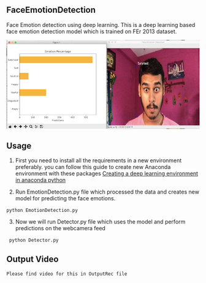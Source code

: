 ## FaceEmotionDetection
Face Emotion detection using deep learning.
This is a deep learning based face emotion detection model which is trained on FEr 2013 dataset.


![Output image](https://github.com/Hameedkunkanoor/FaceEmotionDetection/blob/master/OutputPhoto2.png)

## Usage

1.    First you need to install all the requirements in a new environment preferably. 
     you can follow this guide to create new Anaconda environment with these packages 
    [Creating a deep learning environment in anaconda python](https://medium.com/@hameedkunkanoor/setting-up-a-deep-learning-environment-and-virtual-environment-in-python-a2083b25914a)

2.    Run EmotionDetection.py file which processed the data and creates new model for predicting the face emotions.

  
    python EmotionDetection.py
    
3.    Now we will run Detector.py file which uses the model and perform predictions on the webcamera feed

     python Detector.py
     
## Output Video

    Please find video for this in OutputRec file
